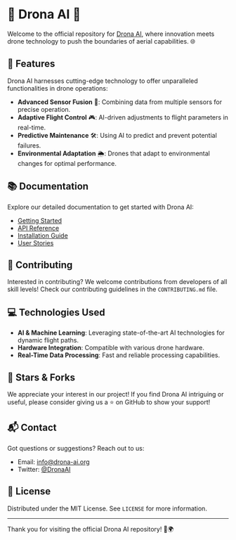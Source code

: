 # 🚁 Drona AI 🚁

Welcome to the official repository for [Drona AI](http://drona-ai.org), where innovation meets drone technology to push the boundaries of aerial capabilities. 🌐

## 🌟 Features

Drona AI harnesses cutting-edge technology to offer unparalleled functionalities in drone operations:

- **Advanced Sensor Fusion** 🔧: Combining data from multiple sensors for precise operation.
- **Adaptive Flight Control** 🎮: AI-driven adjustments to flight parameters in real-time.
- **Predictive Maintenance** 🛠️: Using AI to predict and prevent potential failures.
- **Environmental Adaptation** 🌦️: Drones that adapt to environmental changes for optimal performance.

## 📚 Documentation

Explore our detailed documentation to get started with Drona AI:

- [Getting Started](http://drona-ai.org/getting-started)
- [API Reference](http://drona-ai.org/api)
- [Installation Guide](http://drona-ai.org/installation)
- [User Stories](http://drona-ai.org/user-stories)

## 🤝 Contributing

Interested in contributing? We welcome contributions from developers of all skill levels! Check our contributing guidelines in the `CONTRIBUTING.md` file.

## 💻 Technologies Used

- **AI & Machine Learning**: Leveraging state-of-the-art AI technologies for dynamic flight paths.
- **Hardware Integration**: Compatible with various drone hardware.
- **Real-Time Data Processing**: Fast and reliable processing capabilities.

## 🌟 Stars & Forks

We appreciate your interest in our project! If you find Drona AI intriguing or useful, please consider giving us a ⭐ on GitHub to show your support!

## 📬 Contact

Got questions or suggestions? Reach out to us:

- Email: [info@drona-ai.org](mailto:info@drona-ai.org)
- Twitter: [@DronaAI](https://twitter.com/)

## 📜 License

Distributed under the MIT License. See `LICENSE` for more information.

---

Thank you for visiting the official Drona AI repository! 🚀🌍
